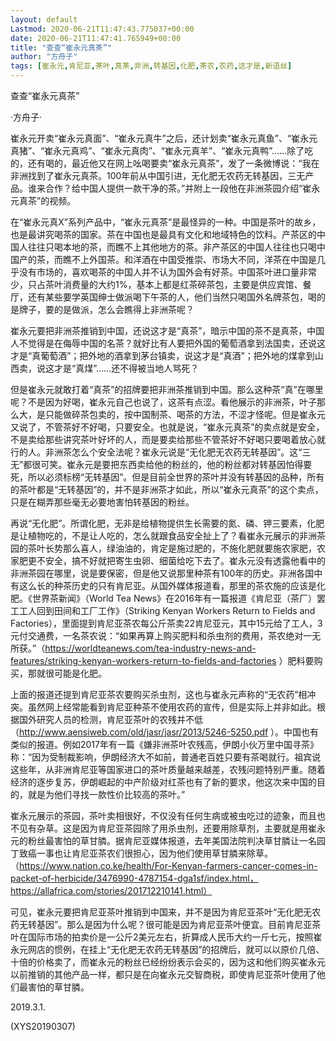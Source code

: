 ```yaml
---
layout: default
Lastmod: 2020-06-21T11:47:43.775037+00:00
date: 2020-06-21T11:47:41.765949+00:00
title: "查查“崔永元真茶”"
author: "方舟子"
tags: [崔永元,肯尼亚,茶叶,真茶,非洲,转基因,化肥,茶农,农药,这才是,新语丝]
---
```


查查“崔永元真茶”

·方舟子·

崔永元开卖“崔永元真面”、“崔永元真牛”之后，还计划卖“崔永元真鱼”、“崔永元真猪”、“崔永元真鸡”、“崔永元真肉”、“崔永元真羊”、“崔永元真鸭”……除了吃的，还有喝的，最近他又在网上吆喝要卖“崔永元真茶”，发了一条微博说：“我在非洲找到了崔永元真茶。100年前从中国引进，无化肥无农药无转基因，三无产品。谁来合作？给中国人提供一款干净的茶。”并附上一段他在非洲茶园介绍“崔永元真茶”的视频。

在“崔永元真X”系列产品中，“崔永元真茶”是最怪异的一种。中国是茶叶的故乡，也是最讲究喝茶的国家。茶在中国也是最具有文化和地域特色的饮料。产茶区的中国人往往只喝本地的茶，而瞧不上其他地方的茶。非产茶区的中国人往往也只喝中国产的茶，而瞧不上外国茶。和洋酒在中国受推崇、市场大不同，洋茶在中国是几乎没有市场的，喜欢喝茶的中国人并不认为国外会有好茶。中国茶叶进口量非常少，只占茶叶消费量的大约1%，基本上都是红茶碎茶包，主要是供应宾馆、餐厅，还有某些要学英国绅士做派喝下午茶的人，他们当然只喝国外名牌茶包，喝的是牌子，要的是做派，怎么会瞧得上非洲茶呢？

崔永元要把非洲茶推销到中国，还说这才是“真茶”，暗示中国的茶不是真茶，中国人不觉得是在侮辱中国的名茶？就好比有人要把外国的葡萄酒拿到法国卖，还说这才是“真葡萄酒”；把外地的酒拿到茅台镇卖，说这才是“真酒”；把外地的煤拿到山西卖，说这才是“真煤”……还不得被当地人骂死？

但是崔永元就敢打着“真茶”的招牌要把非洲茶推销到中国。那么这种茶“真”在哪里呢？不是因为好喝，崔永元自己也说了，这茶有点涩。看他展示的非洲茶，叶子那么大，是只能做碎茶包卖的，按中国制茶、喝茶的方法，不涩才怪呢。但是崔永元又说了，不管茶好不好喝，只要安全。也就是说，“崔永元真茶”的卖点就是安全，不是卖给那些讲究茶叶好坏的人，而是要卖给那些不管茶好不好喝只要喝着放心就行的人。非洲茶怎么个安全法呢？崔永元说是“无化肥无农药无转基因”。这“三无”都很可笑。崔永元是要把东西卖给他的粉丝的，他的粉丝都对转基因怕得要死，所以必须标榜“无转基因”。但是目前全世界的茶叶并没有转基因的品种，所有的茶叶都是“无转基因”的，并不是非洲茶才如此，所以“崔永元真茶”的这个卖点，只是在糊弄那些毫无必要地害怕转基因的粉丝。

再说“无化肥”。所谓化肥，无非是给植物提供生长需要的氮、磷、钾三要素，化肥是让植物吃的，不是让人吃的，怎么就跟食品安全扯上了？看崔永元展示的非洲茶园的茶叶长势那么喜人，绿油油的，肯定是施过肥的，不施化肥就要施农家肥，农家肥更不安全，搞不好就把寄生虫卵、细菌给吃下去了。崔永元没有透露他看中的非洲茶园在哪里，说是要保密，但是他又说那里种茶有100年的历史。非洲各国中有这么长的种茶历史的只有肯尼亚。从国外媒体报道看，那里的茶农施的应该是化肥。《世界茶新闻》（World Tea News》在2016年有一篇报道《肯尼亚（茶厂）罢工工人回到田间和工厂工作》（Striking Kenyan Workers Return to Fields and Factories），里面提到肯尼亚茶农每公斤茶卖22肯尼亚元，其中15元给了工人，3元付交通费，一名茶农说：“如果再算上购买肥料和杀虫剂的费用，茶农绝对一无所获。”（https://worldteanews.com/tea-industry-news-and-features/striking-kenyan-workers-return-to-fields-and-factories ）肥料要购买，那就很可能是化肥。

上面的报道还提到肯尼亚茶农要购买杀虫剂，这也与崔永元声称的“无农药”相冲突。虽然网上经常能看到肯尼亚种茶不使用农药的宣传，但是实际上并非如此。根据国外研究人员的检测，肯尼亚茶叶的农残并不低（http://www.aensiweb.com/old/jasr/jasr/2013/5246-5250.pdf ）。中国也有类似的报道。例如2017年有一篇《嫌非洲茶叶农残高，伊朗小伙万里中国寻茶》称：“因为受制裁影响，伊朗经济大不如前，普通老百姓只要有茶喝就行。祖宾说这些年，从非洲肯尼亚等国家进口的茶叶质量越来越差，农残问题特别严重。随着经济的逐步复苏，伊朗崛起的中产阶级对红茶也有了新的要求，他这次来中国的目的，就是为他们寻找一款性价比较高的茶叶。”

崔永元展示的茶园，茶叶卖相很好，不仅没有任何生病或被虫吃过的迹象，而且也不见有杂草。这是因为肯尼亚茶园除了用杀虫剂，还要用除草剂，主要就是用崔永元的粉丝最害怕的草甘膦。据肯尼亚媒体报道，去年美国法院判决草甘膦让一名园丁致癌一事也让肯尼亚茶农们很担心，因为他们使用草甘膦来除草。（https://www.nation.co.ke/health/For-Kenyan-farmers-cancer-comes-in-packet-of-herbicide/3476990-4787154-dga1sf/index.html，https://allafrica.com/stories/201712210141.html）

可见，崔永元要把肯尼亚茶叶推销到中国来，并不是因为肯尼亚茶叶“无化肥无农药无转基因”。那么是因为什么呢？很可能是因为肯尼亚茶叶便宜。目前肯尼亚茶叶在国际市场的拍卖价是一公斤2美元左右，折算成人民币大约一斤七元，按照崔永元网店的惯例，在挂上“无化肥无农药无转基因”的招牌后，就可以以原价几倍、十倍的价格卖了，而崔永元的粉丝已经纷纷表示会买的，因为这和他们购买崔永元以前推销的其他产品一样，都只是在向崔永元交智商税，即使肯尼亚茶叶使用了他们最害怕的草甘膦。

2019.3.1.

(XYS20190307)

